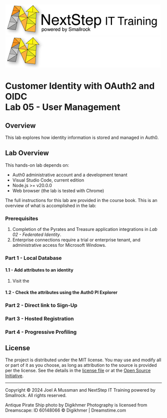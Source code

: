 ![Banner Light](./.assets/nsbanner-light.png#gh-light-mode-only)
![banner Dark](./.assets/nsbanner-dark.png#gh-dark-mode-only)

# Customer Identity with OAuth2 and OIDC<br>Lab 05 - User Management

## Overview

This lab explores how identity information is stored and managed in Auth0.

## Lab Overview

This hands-on lab depends on:
* Auth0 administrative account and a development tenant
* Visual Studio Code, current edition
* Node.js >= v20.0.0
* Web browser (the lab is tested with Chrome)

The full instructions for this lab are provided in the course book.
This is an overview of what is accomplished in the lab:

### Prerequisites

1. Completion of the Pyrates and Treasure application integrations in *Lab 02 - Federated Identity*.
1. Enterprise connections require a trial or enterprise tenant, and administrative access for Microsoft Windows.

### Part 1 - Local Database

#### 1.1 - Add attributes to an identity

1. Visit the 

#### 1.2 - Check the attributes using the Auth0 PI Explorer

### Part 2 - Direct link to Sign-Up

### Part 3 - Hosted Registration

### Part 4 - Progressive Profiling

## License

The project is distributed under the MIT license. You may use and modify all or part of it as you choose, as long as attribution to the source is provided per the license. See the details in the [license file](./LICENSE.md) or at the [Open Source Initiative](https://opensource.org/licenses/MIT).


<hr>
Copyright © 2024 Joel A Mussman and NextStep IT Training powered by Smallrock. All rights reserved.

Antique Pirate Ship photo by Digikhmer Photography is licensed from Dreamscape: ID 60148066 © Digikhmer | Dreamstime.com